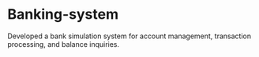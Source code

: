 # Banking-system
Developed a bank simulation system for account management, transaction processing, and balance inquiries.

